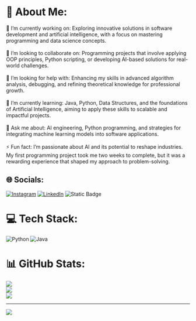 # 💫 About Me:
🔭 I’m currently working on: Exploring innovative solutions in software development and artificial intelligence, with a focus on mastering programming and data science concepts.<br><br>🤝 I’m looking to collaborate on: Programming projects that involve applying OOP principles, Python scripting, or developing AI-based solutions for real-world challenges.<br><br>🤝 I’m looking for help with: Enhancing my skills in advanced algorithm analysis, debugging, and refining theoretical knowledge for professional growth.<br><br>🌱 I’m currently learning: Java, Python, Data Structures, and the foundations of Artificial Intelligence, aiming to apply these skills to scalable and impactful projects.<br><br>💬 Ask me about: AI engineering, Python programming, and strategies for integrating machine learning models into software applications.<br><br>⚡ Fun fact: I’m passionate about AI and its potential to reshape industries. My first programming project took me two weeks to complete, but it was a rewarding experience that shaped my approach to problem-solving.


## 🌐 Socials:
[![Instagram](https://img.shields.io/badge/Instagram-%23E4405F.svg?logo=Instagram&logoColor=white)](https://instagram.com/fx.rg13) [![LinkedIn](https://img.shields.io/badge/LinkedIn-%230077B5.svg?logo=linkedin&logoColor=white)](https://linkedin.com/in/https://www.linkedin.com/in/turki-al-mutairi-1486b3244?utm_source=share&utm_campaign=share_via&utm_content=profile&utm_medium=ios_app) 
![Static Badge](https://img.shields.io/badge/Turki_013-you_like-blue?style=social&logo=Github&logoColor=Black&labelColor=White%20&cacheSeconds=https%3A%2F%2Fgithub.com%2Fturki013&link=https%3A%2F%2Fgithub.com%2Fturki013)


# 💻 Tech Stack:
![Python](https://img.shields.io/badge/python-3670A0?style=for-the-badge&logo=python&logoColor=ffdd54) ![Java](https://img.shields.io/badge/java-%23ED8B00.svg?style=for-the-badge&logo=openjdk&logoColor=white)
# 📊 GitHub Stats:
![](https://github-readme-stats.vercel.app/api?username=turki013&theme=dark&hide_border=false&include_all_commits=false&count_private=false)<br/>
![](https://github-readme-streak-stats.herokuapp.com/?user=turki013&theme=dark&hide_border=false)<br/>
![](https://github-readme-stats.vercel.app/api/top-langs/?username=turki013&theme=dark&hide_border=false&include_all_commits=false&count_private=false&layout=compact)

---
[![](https://visitcount.itsvg.in/api?id=turki013&icon=0&color=0)](https://visitcount.itsvg.in)

<!-- Proudly created with GPRM ( https://gprm.itsvg.in ) -->
